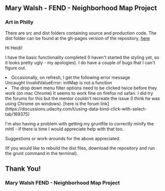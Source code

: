 ## Mary Walsh  - FEND - Neighborhood Map Project

### Art in Philly

There are src and dist folders containing source and production code. The dist folder can be found at the gh-pages version of the repository, [here](http://marydurkin.github.io/Art-in-Philly/)

Hi Heidi!

I have the basic functionality completed (I haven't started the styling yet, so it looks pretty ugly - my apologies). I do have a couple of bugs that I can't figure out.
<li> Occasionally, on refresh, I get the following error message</li>
Uncaught InvalidValueError: initMap is not a function
<li>The drop down menu filter options need to be clicked twice before they work (on mac Chrome) It seems to work fine on firefox nd safari. I did try the forums for this but the mentor couldn't recreate the issue (I think he was using Chrome on windows). [here is the forum link](https://discussions.udacity.com/t/using-data-bind-click-with-select-tab/169375)</li>

I'm also having a problem with getting my gruntfile to correctly minify the mhtl - if there is time I would appreciate help with that too.

Suggestions or work-arounds for the above appreciated.


(If you would like to rebuild the dist files, download the repository and run the grunt command in the terminal).



## Thank You!

### Mary Walsh FEND - Neighborhood Map Project






